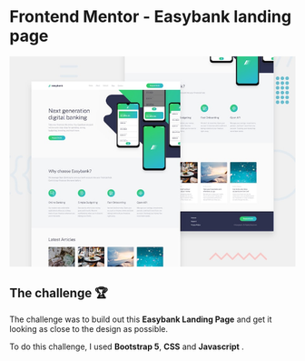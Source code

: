 # Frontend Mentor - Easybank landing page

![Design preview for the Easybank landing page coding challenge](./design/desktop-preview.jpg)

## The challenge :trophy:

The challenge was to build out this **Easybank Landing Page** and get it looking as close to the design as possible.

To do this challenge, I used **Bootstrap 5**, **CSS** and **Javascript** .
